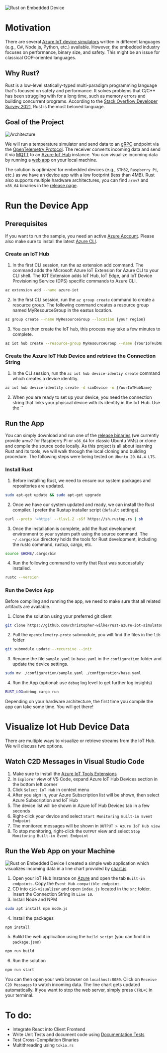 ![Rust on Embedded Device](images/Rust_on_embedded_device.jpg)

# Motivation
There are several [Azure IoT device simulators](https://docs.microsoft.com/de-de/azure/iot-hub/quickstart-control-device?pivots=programming-language-csharp) written in different languages (e.g., C#, Node.js, Python, etc.) available. However, the embedded industry focuses on performance, binary size, and safety. This might be an issue for classical OOP-oriented languages. 

## Why Rust?
Rust is a low-level statically-typed multi-paradigm programming language that's focused on safety and performance. It solves problems that C/C++ has been struggling with for a long time, such as memory errors and building concurrent programs. According to the [Stack Overflow Developer Survey 2021](https://insights.stackoverflow.com/survey/2021), Rust is the most beloved language.

## Goal of the Project
![Architecture](images/Architecture.jpg)

We will run a temperature simulator and send data to an [gRPC](https://grpc.io/) endpoint via the [OpenTelemetry Protocol](https://opentelemetry.io/docs/reference/specification/protocol/). The receiver converts incoming data and send it via [MQTT](https://mqtt.org/) to an [Azure IoT Hub](https://azure.microsoft.com/en-us/services/iot-hub/) instance. You can  visualize incoming data by running a [web app](https://github.com/christopher-wilke/rust-azure-iot-simulator/tree/main/c2d-visualizer) on your local machine.

The solution is optimized for embedded devices (e.g., `STM32`, `Raspberry Pi`, etc.) as we have an device app with a low footprint (less than 4MB). Rust also supports multiple hardware architectures, you can find `armv7` and `x86_64` binaries in the [release page](https://github.com/christopher-wilke/rust-azure-iot-simulator/releases).

# Run the Device App

## Prerequisites
If you want to run the sample, you need an active [Azure Account](https://azure.microsoft.com/en-us/free/). Please also make sure to install the latest [Azure CLI](https://docs.microsoft.com/en-us/cli/azure/install-azure-cli).

### Create an IoT Hub
1. In the first CLI session, run the az extension add command. The command adds the Microsoft Azure IoT Extension for Azure CLI to your CLI shell. The IOT Extension adds IoT Hub, IoT Edge, and IoT Device Provisioning Service (DPS) specific commands to Azure CLI.

```sh
az extension add --name azure-iot
```

2. In the first CLI session, run the `az group create` command to create a resource group. The following command creates a resource group named MyResourceGroup in the eastus location.

```sh
az group create --name MyResourceGroup --location {your region}
```

3. You can then create the IoT hub, this process may take a few minutes to complete.
```sh
az iot hub create --resource-group MyResourceGroup --name {YourIoTHubName}
```

### Create the Azure IoT Hub Device and retrieve the Connection String
1. In the CLI session, run the `az iot hub device-identiy create` command which creates a device identitiy.

```sh
az iot hub device-identity create -d simDevice -n {YourIoTHubName}
```

2. When you are ready to set up your device, you need the connection string that links your phyiscal device with its identity in the IoT Hub. Use the `` 

## Run the App
You can simply download and run one of the [release binaries](https://github.com/christopher-wilke/rust-azure-iot-simulator/releases) (we currently provide `armv7` for Raspberry Pi or `x86_64` for classic Ubuntu VMs) or clone and compile the source code locally. As this project is all about learning Rust and its tools, we will walk through the local cloning and building procedure. The following steps were being tested on `Ubuntu 20.04.4 LTS`.

### Install Rust
1. Before installing Rust, we need to ensure our system packages and repositories are updated.

```sh
sudo apt-get update && sudo apt-get upgrade
```

2. Once we have our system updated and ready, we can install the Rust compiler. I prefer the Rustup installer script (`default` settings).

```sh
curl --proto '=https' --tlsv1.2 -sSf https://sh.rustup.rs | sh
```
3. Once the installation is complete, add the Rust development environment to your system path using the source command. The `~/.cargo/bin` directory holds the tools for Rust development, including the rustc command, rustup, cargo, etc.

```sh
source $HOME/.cargo/bin
```

4. Run the following command to verify that Rust was successfully installed.

```sh
rustc --version
```
### Run the Device App
Before compiling and running the app, we need to make sure that all related artifacts are available. 

1. Clone the solution using your preferred git client

```sh
git clone https://github.com/christopher-wilke/rust-azure-iot-simulator
```
2. Pull the `opentelemetry-proto` submodule, you will find the files in the `lib` folder

```sh
git submodule update --recursive --init
```

3. Rename the file `sample.yaml` to `base.yaml` in the `configuration` folder and update the device settings.

```sh
sudo mv ./configuration/sample.yaml ./configuration/base.yaml
```

4. Run the App (optional: use `debug` log level to get further log insights)

```sh
RUST_LOG=debug cargo run
```

Depending on your hardware architecture, the first time you compile the app can take some time. You will get there!

# Visualize Iot Hub Device Data
There are multiple ways to visualize or retrieve streams from the IoT Hub. We will discuss two options.

## Watch C2D Messages in Visual Studio Code
1. Make sure to install the [Azure IoT Tools Extensions](https://marketplace.visualstudio.com/items?itemName=vsciot-vscode.azure-iot-tools)
2. In `Explorer` view of VS Code, expand Azure IoT Hub Devices section in the bottom left corner
3. Click `Select IoT Hub` in context menu
4. After you sign in, your Azure Subscription list will be shown, then select Azure Subscription and IoT Hub
5. The device list will be shown in Azure IoT Hub Devices tab in a few seconds
6. Right-click your device and select `Start Monitoring Built-in Event Endpoint`
7. The monitored messages will be shown in `OUTPUT > Azure IoT Hub view`
8. To stop monitoring, right-click the `OUTPUT` view and select `Stop Monitoring Built-in Event Endpoint`

## Run the Web App on your Machine
![Rust on Embedded Device](images/Web_App.jpg)
I created a simple web application which visualizes incoming data in a line chart provided by [chart.js](https://www.chartjs.org/).

1. Open your IoT Hub Instance on [Azure](portal.azure.com) and open the tab `Built-in endpoints`. Copy the `Event Hub-compatible endpoint`.
2. CD into `c2d-visualizer` and open `index.js` located in the `src` folder. Insert the Connection String in `Line 10`. 
3. Install Node and NPM
```sh
sudo apt install npm node.js
```
4. Install the packages
```sh
npm install
```
5. Bulild the web application using the `build script` (you can find it in `package.json`)
```sh
npm run build
```
6. Run the solution
```sh
npm run start
```

You can then open your web browser on `localhost:8080`. Click on `Receive C2D Messages` to watch incoming data. The line chart gets updated automatically. If you want to stop the web server, simply press `CTRL+C` in your terminal.

# To do:

- Integrate React into Client Frontend
- Write Unit Tests and document code using [Documentation Tests](https://doc.rust-lang.org/rustdoc/write-documentation/documentation-tests.html)
- Test Cross-Compilation Binaries
- Multithreading using `tokio.rs`